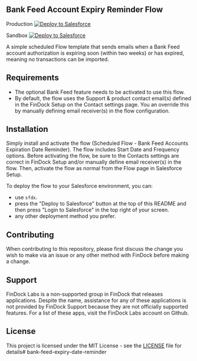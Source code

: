 ## Bank Feed Account Expiry Reminder Flow

Production
<a href="https://githubsfdeploy.herokuapp.com?owner=FinDockLabs&repo=bank-feed-expry-reminder&ref=main">
  <img alt="Deploy to Salesforce"
       src="https://raw.githubusercontent.com/afawcett/githubsfdeploy/master/deploy.png">
</a>


Sandbox
<a href="https://githubsfdeploy.herokuapp.com?owner=FinDockLabs&repo=bank-feed-expry-reminder&ref=main">
  <img alt="Deploy to Salesforce"
       src="https://raw.githubusercontent.com/afawcett/githubsfdeploy/master/deploy.png">
</a>


A simple scheduled Flow template that sends emails when a Bank Feed account authorization is expiring soon (within two weeks) or has expired, meaning no transactions can be imported.


## Requirements

- The optional Bank Feed feature needs to be activated to use this flow.
- By default, the flow uses the Support & product contact email(s) defined in the FinDock Setup on the Contact settings page. You an override this by manually defining email receiver(s) in the flow configuration.


## Installation

Simply install and activate the flow (Scheduled Flow - Bank Feed Accounts Expiration Date Reminder). The flow includes Start Date and Frequency options.  Before activating the flow, be sure to the Contacts settings are correct in FinDock Setup and/or manually define email receiver(s) in the flow. Then, activate the flow as normal from the Flow page in Salesforce Setup.

To deploy the flow to your Salesforce environment, you can:
- use `sfdx`.
- press the "Deploy to Salesforce" button at the top of this README and then press "Login to Salesforce" in the top right of your screen.
- any other deployment method you prefer.

## Contributing

When contributing to this repository, please first discuss the change you wish to make via an issue or any other method with FinDock before making a change.

## Support

FinDock Labs is a non-supported group in FinDock that releases applications. Despite the name, assistance for any of these applications is not provided by FinDock Support because they are not officially supported features. For a list of these apps, visit the FinDock Labs account on Github. 

## License

This project is licensed under the MIT License - see the [LICENSE](/LICENSE) file for details# bank-feed-expiry-date-reminder
